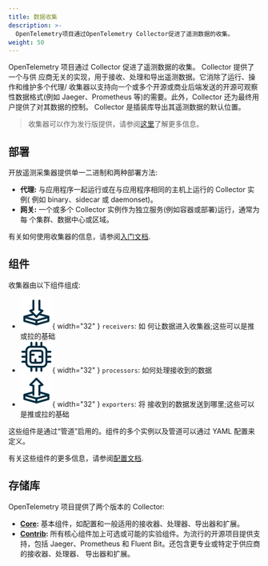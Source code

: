 ```yaml
---
title: 数据收集
description: >-
  OpenTelemetry项目通过OpenTelemetry Collector促进了遥测数据的收集。
weight: 50
---
```


OpenTelemetry 项目通过 Collector 促进了遥测数据的收集。 Collector 提供了一个与供
应商无关的实现，用于接收、处理和导出遥测数据。它消除了运行、操作和维护多个代理/
收集器以支持向一个或多个开源或商业后端发送的开源可观察性数据格式(例如
Jaeger、Prometheus 等)的需要。此外，Collector 还为最终用户提供了对其数据的控制。
Collector 是插装库导出其遥测数据的默认位置。

> 收集器可以作为发行版提供，请参阅[这里](./distribution.md)了解更多信息。

## 部署

开放遥测采集器提供单一二进制和两种部署方法:

- **代理:** 与应用程序一起运行或在与应用程序相同的主机上运行的 Collector 实例(
  例如 binary、sidecar 或 daemonset)。
- **网关:** 一个或多个 Collector 实例作为独立服务(例如容器或部署)运行，通常为每
  个集群、数据中心或区域。

有关如何使用收集器的信息，请参阅[入门文档](../collector/getting-started.md).

## 组件

收集器由以下组件组成:

- ![](../../assets/img/logos/32x32/Receivers.svg){ width="32" } `receivers`: 如
  何让数据进入收集器;这些可以是推或拉的基础
- ![](../../assets/img/logos/32x32/Processors.svg){ width="32" } `processors`:
  如何处理接收到的数据
- ![](../../assets/img/logos/32x32/Exporters.svg){ width="32" } `exporters`: 将
  接收到的数据发送到哪里;这些可以是推或拉的基础

这些组件是通过“管道”启用的。组件的多个实例以及管道可以通过 YAML 配置来定义。

有关这些组件的更多信息，请参阅[配置文档](../collector/configuration.md).

## 存储库

OpenTelemetry 项目提供了两个版本的 Collector:

- **[Core](https://github.com/open-telemetry/opentelemetry-collector/releases):**
  基本组件，如配置和一般适用的接收器、处理器、导出器和扩展。
- **[Contrib](https://github.com/open-telemetry/opentelemetry-collector-contrib/releases):**
  所有核心组件加上可选或可能的实验组件。为流行的开源项目提供支持，包括
  Jaeger、Prometheus 和 Fluent Bit。还包含更专业或特定于供应商的接收器、处理器、
  导出器和扩展。
